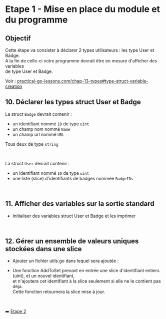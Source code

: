 
# Etape 1 - Mise en place du module et du programme

## Objectif

Cette étape va consister à déclarer 2 types utilisateurs : les type User et Badge.  
A la fin de celle-ci votre programme devrait être en mesure d'afficher des variables  
de type User et Badge.

Voir : [practical-go-lessons.com/chap-13-types#type-struct-variable-creation](https://www.practical-go-lessons.com/chap-13-types#type-struct-variable-creation)


## 10. Déclarer les types struct User et Badge

La struct `Badge` devrait contenir :  

* un identifiant nommé `ID` de type `uint`
* un champ nom nommé `Name`
* un champ url nommé `URL`  

Tous deux de type `string`

<br>

La struct `User` devrait contenir :  

* un identifiant nommé `ID` de type `uint`
* une liste (slice) d'identifiants de badges nommée `BadgeIDs`

<br>

## 11. Afficher des variables sur la sortie standard

* Initialiser des variables struct User et Badge et les imprimer

<br>

## 12. Gérer un ensemble de valeurs uniques stockées dans une slice

* Ajouter un fichier utils.go dans lequel sera ajoutée :

* Une fonction AddToSet prenant en entrée une slice d'identifiant entiers (uint), et un nouvel identifiant,  
  et n'ajoutera cet identifiant à la slice seulement si elle ne le contient pas déja.  
  Cette fonction retournera la slice mise à jour.

<br>

➡️ [Etape 2](../etape_02/README.md)

